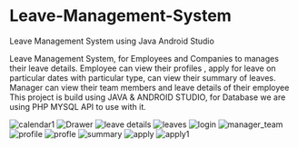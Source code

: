 # Leave-Management-System
Leave Management System using Java Android Studio

Leave Management System, for Employees and Companies to manages their leave details.
Employee can view their profiles , apply for leave on particular dates with particular type, can view their summary of leaves.
Manager can view their team members and leave details of their employee
This project is build using JAVA & ANDROID STUDIO, for Database we are using PHP MYSQL API to use with it.


![calendar1](https://user-images.githubusercontent.com/51805517/128630000-0e1035ca-d011-4e4f-8644-90c89ae21e72.JPG)
![Drawer](https://user-images.githubusercontent.com/51805517/128630001-fdf6136a-253a-4d12-8b7b-918f6d863c9d.JPG)
![leave details](https://user-images.githubusercontent.com/51805517/128630002-d09e6abe-c39e-44ce-a5d2-0c93bb44a470.JPG)
![leaves](https://user-images.githubusercontent.com/51805517/128630003-84783373-fc5d-4fab-9e4f-7151804bead1.JPG)
![login](https://user-images.githubusercontent.com/51805517/128630005-9163342b-1cbe-4ed2-b4f8-0e2617f37e55.JPG)
![manager_team](https://user-images.githubusercontent.com/51805517/128630006-d808543d-e11f-4dba-bdf1-4737a43d3f83.JPG)
![profile](https://user-images.githubusercontent.com/51805517/128630007-fd1d1dbc-f8d3-402d-bde6-3ee7fd0c29bb.JPG)
![profle](https://user-images.githubusercontent.com/51805517/128630008-c4bdf966-97d5-4154-816a-a6e1972fd592.JPG)
![summary](https://user-images.githubusercontent.com/51805517/128630009-4253f478-9e18-4309-a857-a3bb6ac3f9de.JPG)
![apply](https://user-images.githubusercontent.com/51805517/128630011-5b4cae1f-cabc-4a7a-bf7f-a8454e8a4305.JPG)
![apply1](https://user-images.githubusercontent.com/51805517/128630014-e90c3dd7-1294-4036-be73-3f5589cad434.JPG)

